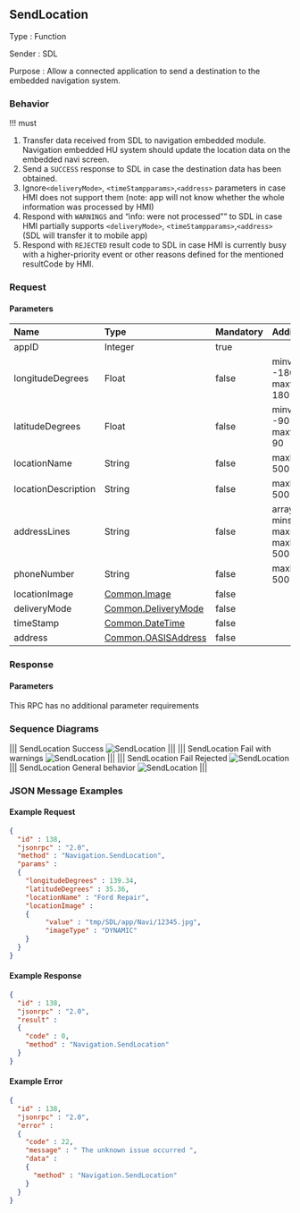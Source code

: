 ## SendLocation

Type
: Function

Sender
: SDL

Purpose
: Allow a connected application to send a destination to the embedded navigation system.

### Behavior

!!! must  
1.	 Transfer data received from SDL to navigation embedded module. Navigation embedded HU system should update the location data on the embedded navi screen.  
2.	Send a `SUCCESS` response to SDL in case the destination data has been obtained.
3.  Ignore`<deliveryMode>`, `<timeStampparams>`,`<address>` parameters  in case HMI does not support them  (note: app will not know whether the whole information was processed by HMI)
4.  Respond with `WARNINGS` and “info: were not processed”” to SDL in case HMI partially supports `<deliveryMode>`, `<timeStampparams>`,`<address>`(SDL will transfer it to mobile app)
5. Respond with `REJECTED` result code to SDL in case HMI is currently busy with a higher-priority event or other reasons defined for the mentioned resultCode by HMI.

### Request

#### Parameters

|Name|Type|Mandatory|Additional|
|:---|:---|:--------|:---------|
|appID|Integer|true||
|longitudeDegrees|Float|false|minvalue: -180<br>maxvalue: 180|
|latitudeDegrees|Float|false|minvalue: -90<br>maxvalue: 90|
|locationName|String|false|maxlength: 500|
|locationDescription|String|false|maxlength: 500|
|addressLines|String|false|array: true<br>minsize: 0<br>maxsize: 4<br>maxlength: 500|
|phoneNumber|String|false|maxlength: 500|
|locationImage|[Common.Image](../../common/structs/#image)|false||
|deliveryMode|[Common.DeliveryMode](../../common/enums/#deliverymode)|false||
|timeStamp|[Common.DateTime](../../common/structs/#datetime)|false||
|address|[Common.OASISAddress](../../common/structs/#oasisaddress)|false||

### Response

#### Parameters

This RPC has no additional parameter requirements

### Sequence Diagrams
|||
SendLocation Success
![SendLocation](./assets/SendLocationSuccess.jpg)
|||
|||
SendLocation Fail with warnings
![SendLocation](./assets/SendLocationFailWarning.jpg)
|||
|||
SendLocation Fail Rejected
![SendLocation](./assets/SendLocationFailRejected.jpg)
|||
SendLocation General behavior
![SendLocation](./assets/SendLocation_general.png)
|||

### JSON Message Examples

#### Example Request

```json
{
  "id" : 138,
  "jsonrpc" : "2.0",
  "method" : "Navigation.SendLocation",
  "params" :
  {
    "longitudeDegrees" : 139.34,
    "latitudeDegrees" : 35.36,
    "locationName" : "Ford Repair",
    "locationImage" :
    {
         "value" : "tmp/SDL/app/Navi/12345.jpg",
         "imageType" : "DYNAMIC"
    }
  }
}
```

#### Example Response

```json
{
  "id" : 138,
  "jsonrpc" : "2.0",
  "result" :
  {
    "code" : 0,
    "method" : "Navigation.SendLocation"
  }
}
```

#### Example Error

```json
{
  "id" : 138,
  "jsonrpc" : "2.0",
  "error" :
  {
    "code" : 22,
    "message" : " The unknown issue occurred ",
    "data" :
    {
      "method" : "Navigation.SendLocation"
    }
  }
}
```
